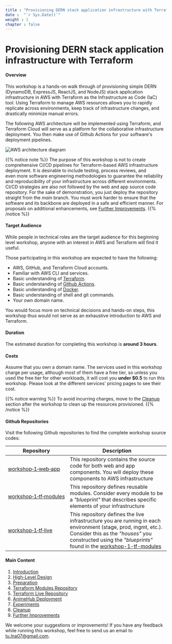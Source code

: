 ```yaml
---
title : "Provisioning DERN stack application infrastructure with Terraform"
date :  "`r Sys.Date()`" 
weight : 1 
chapter : false
---
```


# Provisioning DERN stack application infrastructure with Terraform

#### Overview
This workshop is a hands-on walk through of provisioning simple DERN (DynamoDB, ExpressJS, ReactJS, and NodeJS) stack application infrastructure in AWS with Terraform as the Infrastructure as Code (IaC) tool. Using Terraform to manage AWS resources allows you to rapidly replicate across environments, keep track of infrastructure changes, and drastically minimize manual errors.

The following AWS architecture will be implemented using Terraform, and Terraform Cloud will serve as a platform for the collaborative infrastructure deployment. You then make use of Github Actions for your software's deployment pipelines.

![AWS architecture diagram](/images/0/0001.svg?featherlight=false&width=100pc)

{{% notice note %}}
The purpose of this workshop is not to create comprehensive CI/CD pipelines for Terraform-based AWS infrastructure deployment. It is desirable to include testing, process reviews, and even more software engineering methodologies to guarantee the reliability and reproducibility of your infrastructure across different environments. CI/CD strategies are also not followed by the web and app source code repository. For the sake of demonstration, you just deploy the repository straight from the *main* branch. You must work harder to ensure that the software and its backbone are deployed in a safe and efficient manner. For proposals on additional enhancements, see [Further Improvements](./9-Further-Improvements/).
{{% /notice %}}

#### Target Audience
While people in technical roles are the target audience for this beginning level workshop, anyone with an interest in AWS and Terraform will find it useful.

Those participating in this workshop are expected to have the following:
- AWS, GitHub, and Terraform Cloud accounts.
- Familiar with AWS CLI and services.
- Basic understanding of [Terraform](https://www.terraform.io/).
- Basic understanding of [Github Actions](https://docs.github.com/en/actions).
- Basic understanding of [Docker](https://www.docker.com/).
- Basic understanding of shell and git commands.
- Your own domain name.

You would focus more on technical decisions and hands-on steps, this workshop thus would not serve as an exhaustive introduction to AWS and Terraform.

#### Duration
The estimated duration for completing this workshop is **around 3 hours**.

#### Costs
Assume that you own a domain name. The services used in this workshop charge per usage, although most of them have a free tier, so unless you used the free tier for other workloads, it will cost you **under $0.5** to run this workshop. Please look at the different services' pricing pages to see their cost.

{{% notice warning %}}
To avoid incurring charges, move to the [Cleanup](./8-Cleanup/) section after the workshop to clean up the resources provisioned.
{{% /notice %}}

#### Github Repositories ####

Visit the following Github repositories to find the complete workshop source codes:

|  Repository |  Description |
|---|---|
| [workshop&#8209;1&#8209;web&#8209;app](https://github.com/Definitely-not-AWS-Workshops/workshop-1-web-app)  |  This repository contains the source code for both web and app components. You will deploy these components to AWS infrastructure|
|  [workshop&#8209;1&#8209;tf&#8209;modules](https://github.com/Definitely-not-AWS-Workshops/workshop-1-tf-modules) |  This repository defines reusable modules. Consider every module to be a *"blueprint"* that describes specific elements of your infrastructure  |
|  [workshop&#8209;1&#8209;tf&#8209;live](https://github.com/Definitely-not-AWS-Workshops/workshop-1-tf-live) | This repository defines the live infrastructure you are running in each environment (stage, prod, mgmt, etc.). Consider this as the *"houses"* you constructed using the *"blueprints"* found in the [workshop-1-tf-modules](https://github.com/Definitely-not-AWS-Workshops/workshop-1-tf-modules) |


#### Main Content

1. [Introduction](./1-introduction/)
2. [High-Level Design](./2-high-level-design/)
3. [Preparation](./3-preparation/)
4. [Terraform Modules Repository](./4-terraform-modules-repository/)
5. [Terraform Live Repository](./5-terraform-live-repository/)
6. [AnimeHub Deployment](./6-animehub-deployment/)
7. [Experiments](./7-experiments/)
8. [Cleanup](./8-cleanup/)
9. [Further Improvements](./9-further-improvements/)
<!-- need to remove parenthesis for path in Hugo 0.88.1 for Windows-->


We welcome your suggestions or improvements! If you have any feedback while running this workshop, feel free to send us an email to [tu.lna07@gmail.com](mailto:tu.lna07@gmail.com).